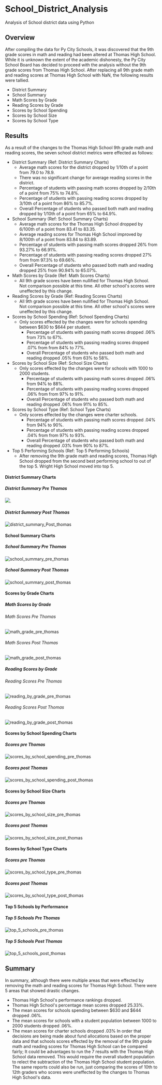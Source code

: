 # School_District_Analysis
   Analysis of School district data using Python

## Overview
After compiling the data for Py City Schools, it was discovered that the 9th grade scores in math and reading had been altered at Thomas High School.  While it is unknown the extent of the academic dishonesty, the Py City School Board has decided to proceed with the analysis without the 9th grade scores from Thomas High School.  After replacing all 9th grade math and reading scores at Thomas High School with NaN, the following results were tallied.

- District Summary
- School Summary
- Math Scores by Grade
- Reading Scores by Grade
- Scores by School Spending
- Scores by School Size
- Scores by School Type

## Results
As a result of the changes to the Thomas High School 9th grade math and reading scores, the seven school district metrics were effected as follows:
- District Summary (Ref:  District Summary Charts)
   - Average math scores for the district dropped by 1/10th of a point from 79.0 to 78.9.
   - There was no significant change for average reading scores in the district.
   - Percentage of students with passing math scores dropped by 2/10th of a point from 75% to 74.8%.
   - Percentage of students with passing reading scores dropped by 3/10th of a point from 86% to 85.7%.
   - Overall Percentage of students who passed both math and reading dropped by 1/10th of a point from 65% to 64.9%.
- School Summary (Ref: School Summary Charts)
   - Average math scores for the Thomas High School dropped by 6/100th of a point from 83.41 to 83.35.
   - Average reading scores for Thomas High School improved by 8/100th of a point from 83.84 to 83.89.
   - Percentage of students with passing math scores dropped 26% from 93.27% to 66.91%.
   - Percentage of students with passing reading scores dropped 27% from from 97.3% to 69.66%.
   - Overall Percentage of students who passed both math and reading dropped 25% from 90.94% to 65.07%.
- Math Scores by Grade (Ref: Math Scores Charts)
   - All 9th grade scores have been nullified for Thomas High School.  Not comparison possible at this time.  All other school's scores were uneffected by this change.
- Reading Scores by Grade (Ref:  Reading Scores Charts)
   - All 9th grade scores have been nullified for Thomas High School.  Not comparison possible at this time.  All other school's scores were uneffected by this change.
- Scores by School Spending (Ref:  School Spending Charts)
   - Only scores effected by the changes were for schools spending between $630 to $644 per student.
      - Percentage of students with passing math scores dropped .06% from 73% to 67%.
      - Percentage of students with passing reading scores dropped .07% from from 84% to 77%.
      - Overall Percentage of students who passed both math and reading dropped .05% from 63% to 58%.
- Scores by School Size (Ref: School Size Charts)
   - Only scores effected by the changes were for schools with 1000 to 2000 students.
      - Percentage of students with passing math scores dropped .06% from 94% to 88%.
      - Percentage of students with passing reading scores dropped .06% from from 97% to 91%.
      - Overall Percentage of students who passed both math and reading dropped .06% from 91% to 85%.
- Scores by School Type (Ref: School Type Charts)
   - Only scores effected by the changes were charter schools.
      - Percentage of students with passing math scores dropped .04% from 94% to 90%.
      - Percentage of students with passing reading scores dropped .04% from from 97% to 93%.
      - Overall Percentage of students who passed both math and reading dropped .03% from 90% to 87%.
- Top 5 Performing Schools (Ref: Top 5 Performing Schools)
    - After removing the 9th grade math and reading scores, Thomas High School dropped from the second best performing school to out of the top 5.  Wright High School moved into 
    top 5.

#### District Summary Charts
##### District Summary Pre Thomas
![](Resources/district_summary_pre_thomas.png).
##### District Summary Post Thomas
![district_summary_Post_thomas](https://github.com/stephenanayashilliard/School_District_Analysis/blob/main/Resources/district_summary_post_thomas.png)

#### School Summary Charts
##### School Summary Pre Thomas
![school_summary_pre_thomas](https://github.com/stephenanayashilliard/School_District_Analysis/blob/main/Resources/school_summary_pre_thomas.png)
##### School Summary Post Thomas
![school_summary_post_thomas](https://github.com/stephenanayashilliard/School_District_Analysis/blob/main/Resources/school_summary_post_thomas.png)

#### Scores by Grade Charts
##### Math Scores by Grade
###### Math Scores Pre Thomas
![math_grade_pre_thomas](https://github.com/stephenanayashilliard/School_District_Analysis/blob/main/Resources/math_by_grade_pre_thomas.png)
###### Math Scores Post Thomas
![math_grade_post_thomas](https://github.com/stephenanayashilliard/School_District_Analysis/blob/main/Resources/math_by_grade_post_thomas.png)
##### Reading Scores by Grade
###### Reading Scores Pre Thomas
![reading_by_grade_pre_thomas](https://github.com/stephenanayashilliard/School_District_Analysis/blob/main/Resources/reading_by_grade_pre_thomas.png)
###### Reading Scores Post Thomas
![reading_by_grade_post_thomas](https://github.com/stephenanayashilliard/School_District_Analysis/blob/main/Resources/reading_by_grade_post_thomas.png)

#### Scores by School Spending Charts
##### Scores pre Thomas
![scores_by_school_spending_pre_thomas](https://github.com/stephenanayashilliard/School_District_Analysis/blob/main/Resources/scores_by_school_spending_pre_thomas.png)
##### Scores post Thomas
![scores_by_school_spending_post_thomas](https://github.com/stephenanayashilliard/School_District_Analysis/blob/main/Resources/scores_by_school_spending_post_thomas.png)

#### Scores by School Size Charts
##### Scores pre Thomas
![scores_by_school_size_pre_thomas](https://github.com/stephenanayashilliard/School_District_Analysis/blob/main/Resources/scores_by_school_size_pre_thomas.png)
##### Scores post Thomas
![scores_by_school_size_post_thomas](https://github.com/stephenanayashilliard/School_District_Analysis/blob/main/Resources/scores_by_school_size_post_thomas.png)

#### Scores by School Type Charts
##### Scores pre Thomas
![scores_by_school_type_pre_thomas](https://github.com/stephenanayashilliard/School_District_Analysis/blob/main/Resources/scores_by_school_type_pre_Thomas.png)
##### Scores post Thomas
![scores_by_school_type_post_thomas](https://github.com/stephenanayashilliard/School_District_Analysis/blob/main/Resources/scores_by_school_type_post_Thomas.png)

#### Top 5 Schools by Performance
##### Top 5 Schools Pre Thomas
![top_5_schools_pre_thomas](https://github.com/stephenanayashilliard/School_District_Analysis/blob/main/Resources/top_5_schools_pre_thomas.png)
##### Top 5 Schools Post Thomas
![top_5_schools_post_thomas](https://github.com/stephenanayashilliard/School_District_Analysis/blob/main/Resources/top_5_schools_post_thomas.png)

## Summary
In summary, although there were multiple areas that were effected by removing the math and reading scores for Thomas High School.  There were 5 areas that showed drastic changes. 
- Thomas High School's performance rankings dropped.
- Thomas High School's percentage mean scores dropped 25.33%.
- The mean scores for schools spending between $630 and $644 dropped .06%.
- The mean scores for schools with a student population between 1000 to 2000 students dropped .06%.
- The mean scores for charter schools dropped .03%
In order that decisions are being made about fund allocations based on the proper data and that schools scores effected by the removal of the 9th grade math and reading scores for Thomas High School can be compared fairly;   It could be advantages to run the 7 results with the Thomas High School data removed.  This would require the overall student population  to relect the subtraction of the Thomas High School student population.  The same reports could also be run, just comparing the scores of 10th to 12th graders who scores were uneffected by the changes to Thomas High School's data.
